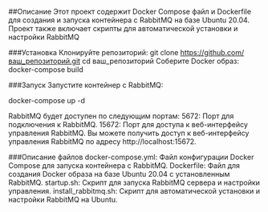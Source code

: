 ##Описание
Этот проект содержит Docker Compose файл и Dockerfile для создания и запуска контейнера с RabbitMQ на базе Ubuntu 20.04. Проект также включает скрипты для автоматической установки и настройки RabbitMQ

###Установка
Клонируйте репозиторий:
git clone https://github.com/ваш_репозиторий.git
cd ваш_репозиторий
Соберите Docker образ:
docker-compose build

###Запуск
Запустите контейнер с RabbitMQ:

docker-compose up -d

RabbitMQ будет доступен по следующим портам:
5672: Порт для подключения к RabbitMQ.
15672: Порт для доступа к веб-интерфейсу управления RabbitMQ.
Вы можете получить доступ к веб-интерфейсу управления RabbitMQ по адресу http://localhost:15672.



###Описание файлов
docker-compose.yml: Файл конфигурации Docker Compose для запуска контейнера с RabbitMQ.
Dockerfile: Файл для создания Docker образа на базе Ubuntu 20.04 с установленным RabbitMQ.
startup.sh: Скрипт для запуска RabbitMQ сервера и настройки управления.
install_rabbitmq.sh: Скрипт для автоматической установки и настройки RabbitMQ на Ubuntu.
